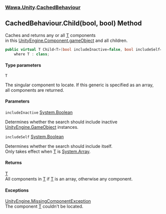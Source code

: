 ### [Wawa.Unity](Wawa.Unity.md 'Wawa.Unity').[CachedBehaviour](CachedBehaviour.md 'Wawa.Unity.CachedBehaviour')

## CachedBehaviour.Child<T>(bool, bool) Method

Caches and returns any or all [T](CachedBehaviour.Child(Boolean,Boolean).md#Wawa.Unity.CachedBehaviour.Child_T_(bool,bool).T 'Wawa.Unity.CachedBehaviour.Child<T>(bool, bool).T') components  
in this [UnityEngine.Component.gameObject](https://docs.microsoft.com/en-us/dotnet/api/UnityEngine.Component.gameObject 'UnityEngine.Component.gameObject') and all children.

```csharp
public virtual T Child<T>(bool includeInactive=false, bool includeSelf=false)
    where T : class;
```
#### Type parameters

<a name='Wawa.Unity.CachedBehaviour.Child_T_(bool,bool).T'></a>

`T`

The singular component to locate. If this generic is specified as an array,  
all components are returned.
#### Parameters

<a name='Wawa.Unity.CachedBehaviour.Child_T_(bool,bool).includeInactive'></a>

`includeInactive` [System.Boolean](https://docs.microsoft.com/en-us/dotnet/api/System.Boolean 'System.Boolean')

Determines whether the search should include inactive [UnityEngine.GameObject](https://docs.microsoft.com/en-us/dotnet/api/UnityEngine.GameObject 'UnityEngine.GameObject') instances.

<a name='Wawa.Unity.CachedBehaviour.Child_T_(bool,bool).includeSelf'></a>

`includeSelf` [System.Boolean](https://docs.microsoft.com/en-us/dotnet/api/System.Boolean 'System.Boolean')

Determines whether the search should include itself.  
Only takes effect when [T](CachedBehaviour.Child(Boolean,Boolean).md#Wawa.Unity.CachedBehaviour.Child_T_(bool,bool).T 'Wawa.Unity.CachedBehaviour.Child<T>(bool, bool).T') is [System.Array](https://docs.microsoft.com/en-us/dotnet/api/System.Array 'System.Array').

#### Returns
[T](CachedBehaviour.Child(Boolean,Boolean).md#Wawa.Unity.CachedBehaviour.Child_T_(bool,bool).T 'Wawa.Unity.CachedBehaviour.Child<T>(bool, bool).T')  
All components in [T](CachedBehaviour.Child(Boolean,Boolean).md#Wawa.Unity.CachedBehaviour.Child_T_(bool,bool).T 'Wawa.Unity.CachedBehaviour.Child<T>(bool, bool).T') if [T](CachedBehaviour.Child(Boolean,Boolean).md#Wawa.Unity.CachedBehaviour.Child_T_(bool,bool).T 'Wawa.Unity.CachedBehaviour.Child<T>(bool, bool).T') is an array, otherwise any component.

#### Exceptions

[UnityEngine.MissingComponentException](https://docs.microsoft.com/en-us/dotnet/api/UnityEngine.MissingComponentException 'UnityEngine.MissingComponentException')  
The component [T](CachedBehaviour.Child(Boolean,Boolean).md#Wawa.Unity.CachedBehaviour.Child_T_(bool,bool).T 'Wawa.Unity.CachedBehaviour.Child<T>(bool, bool).T') couldn't be located.